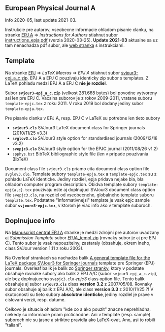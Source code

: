 European Physical Journal A
---------------------------
Info 2020-05, last update 2021-03.

Instrukcie pre autorov, vseobecne informacie ohladom pisanie clanku, na stranke [EPJ A](https://epja.epj.org/) => *Instructions for Authors* stiahnut subor [instructions_epja.pdf](http://www.epj.org/images/stories/instructions/instructions_epja.pdf) (verzia 2020-03-25). **Update 2021-03** aktualne sa uz tam nenachadza pdf subor, ale [web stranka](https://www.springer.com/journal/10050/submission-guidelines) s instrukciami.

## Template
Na stranke [EPJ](https://www.epj.org/) => *LaTeX Macros* => *EPJ A* stiahnut subor [svjour3-epj_a_c.zip](http://epj.org/images/stories/latex/svjour3-epj_a_c.zip). EPJ A a EPJ C pouzivaju identicky zip subor s templates. Z LaTeX pohladu medzi EPJ A a EPJ C **nie je rozdiel**.

Subor **`svjour3-epj_a_c.zip`** (velkost 281.668 bytes) bol povodne vytvoreny asi len pre EPJ C. Vacsina suborov je z rokov 2009-2011, vratane suboru `template-epjc.tex` z roku 2011. V roku 2019 bol dodany jediny subor `template-epja.tex`.

Pre pisanie clanku v EPJ A, resp. EPJ C v LaTeX su potrebne len tieto subory
  * **`svjour3.cls`** SVJour3 LaTeX document class for Springer journals (2010/11/25 v3.3)
  * **`svglov3.clo`** SVJour3 style option for standardised journals (2009/12/18 v3.2)
  * **`svepjc3.clo`** SVJour3 style option for the EPJC journal (2011/08/26 v1.2)
  * `spphys.bst` BibTeX bibliographic style file (len v pripade pouzivania BibTeX)

Document class file `svjour3.cls` priamo cita document class option file `svglov3.clo`. Template subory `template-epja.tex` a `template-epjc.tex` su z pohladu LaTeX identicke. Jediny rozdiel, epja pridava nejake bla, bla ohladom computer program description. Obidva template subory `template-epj{a,c}.tex` pouzivaju este aj doplnujuci SVJour3 document class option file `svepjc3.clo`, na rozdiel od vseobecneho, globalneho template suboru `template.tex`. Podstatne "informativnejsi" template je vsak epjc sample subor **`svjourn3-epjc.tex`**, v ktorom je viac info ako v template suboroch.

## Doplnujuce info
Na [Manuscript central EPJ A](https://mc.manuscriptcentral.com/epja) stranke je medzi zdrojmi pre autorov uvadzany aj *Submission Template* subor [EPJA_templ.zip](https://mc.manuscriptcentral.com/societyimages/epja/EPJA_templ.zip) (rovnaky subor je aj pre EPJ C). Tento subor je vsak nepouzitelny, zastaraly (obsahuje, okrem ineho, class SVJour version 1.11 z roku 2003).

Na Overleaf strankach sa nachadza balik [A general template file for the LaTeX package SVJour3 for Springer journals](https://www.overleaf.com/latex/templates/a-general-template-file-for-the-latex-package-svjour3-for-springer-journals/pbbwqhxxvtbp) template pre Springer (EPJ) journals. Overleaf balik je balik zo [Springer stranky](http://static.springer.com/sgw/documents/468198/application/zip/LaTeX.zip), ktory v podstate obsahuje rovnake subory ako balik z EPJ A/C (subor `svjour3-epj_a_c.zip`), ale bez doplnujuceho `svepjc3.clo` *epjc3* class option file. Tento balik obsahuje aj subor **`svjour3.cls`** class **version 3.2** z 2007/05/08. Rovnaky subor obsahuje aj balik z EPJ A/C, ale class **version 3.3** z 2010/11/25 ?! V skutocnosti su tieto subory **absolutne identicke**, jediny rozdiel je prave v cislovani verzii, resp. datume.

Celkovo je situacia ohladom "kde co a ako pouzit" znacne neprehladna, niekedy su informacie priam protichodne. Ani v template (resp. sample) suboroch nie su jasne a striktne pravidla ako LaTeX-ovat. Ano, asi to robili "taliani".
